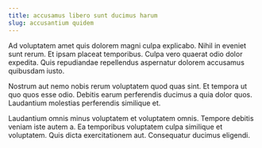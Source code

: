 ```yaml
---
title: accusamus libero sunt ducimus harum
slug: accusantium quidem
---
```


Ad voluptatem amet quis dolorem magni culpa explicabo. Nihil in eveniet sunt rerum. Et ipsam placeat temporibus. Culpa vero quaerat odio dolor expedita. Quis repudiandae repellendus aspernatur dolorem accusamus quibusdam iusto.

Nostrum aut nemo nobis rerum voluptatem quod quas sint. Et tempora ut quo quos esse odio. Debitis earum perferendis ducimus a quia dolor quos. Laudantium molestias perferendis similique et.

Laudantium omnis minus voluptatem et voluptatem omnis. Tempore debitis veniam iste autem a. Ea temporibus voluptatem culpa similique et voluptatem. Quis dicta exercitationem aut. Consequatur ducimus eligendi.
